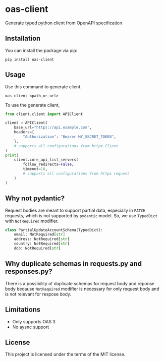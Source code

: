 # oas-client

Generate typed python client from OpenAPI specification

## Installation

You can install the package via pip:

```
pip install oas-client
```

## Usage

Use this command to generate client.

```
oas-client <path_or_url>
```

To use the generate client,

```py
from client.client import APIClient

client = APIClient(
    base_url="https://api.example.com",
    headers={
        "Authorization": "Bearer MY_SECRET_TOKEN",
    },
    # supports all configurations from httpx.Client
)
print(
    client.core_api_list_servers(
        follow_redirects=False,
        timeout=10,
        # supports all configurations from httpx request
    )
)

```

## Why not pydantic?

Request bodies are meant to support partial data, especially in `PATCH` requests, which is not supported by `pydantic` model. So, we use `TypedDict` with `NotRequired` modifier.

```py
class PartialUpdateAccountSchema(TypedDict):
    email: NotRequired[str]
    address: NotRequired[str]
    country: NotRequired[str]
    dob: NotRequired[str]
```

## Why duplicate schemas in requests.py and responses.py?

There is a possibility of duplicate schemas for request body and reponse body because `NotRequired` modifier is necessary for only request body and is not relevant for respose body.

## Limitations

- Only supports OAS 3
- No aysnc support

## License

This project is licensed under the terms of the MIT license.
